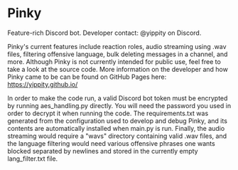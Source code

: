 # Pinky
Feature-rich Discord bot. Developer contact: @yippity on Discord.

Pinky's current features include reaction roles, audio streaming using .wav files, filtering offensive language, bulk deleting messages in a channel, and more. Although Pinky is not currently intended for public use, feel free to take a look at the source code. More information on the developer and how Pinky came to be can be found on GitHub Pages here: https://yippity.github.io/

In order to make the code run, a valid Discord bot token must be encrypted by running aes_handling.py directly. You will need the password you used in order to decrypt it when running the code. The requirements.txt was generated from the configuration used to develop and debug Pinky, and its contents are automatically installed when main.py is run. Finally, the audio streaming would require a "wavs" directory containing valid .wav files, and the language filtering would need various offensive phrases one wants blocked separated by newlines and stored in the currently empty lang_filter.txt file.
